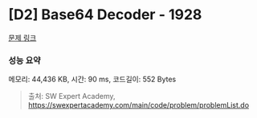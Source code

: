 # [D2] Base64 Decoder - 1928 

[문제 링크](https://swexpertacademy.com/main/code/problem/problemDetail.do?contestProbId=AV5PR4DKAG0DFAUq) 

### 성능 요약

메모리: 44,436 KB, 시간: 90 ms, 코드길이: 552 Bytes



> 출처: SW Expert Academy, https://swexpertacademy.com/main/code/problem/problemList.do